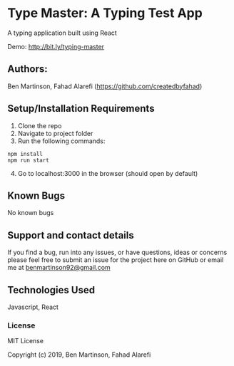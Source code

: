 # Type Master: A Typing Test App

A typing application built using React

Demo: http://bit.ly/typing-master

## Authors:

Ben Martinson, Fahad Alarefi (https://github.com/createdbyfahad)

## Setup/Installation Requirements

1.  Clone the repo
2.  Navigate to project folder
3.  Run the following commands:

```
npm install
npm run start
```

4.  Go to localhost:3000 in the browser (should open by default)

## Known Bugs

No known bugs

## Support and contact details

If you find a bug, run into any issues, or have questions, ideas or concerns please feel free to submit an issue for the project here on GitHub or email me at benmartinson92@gmail.com

## Technologies Used

Javascript, React

### License

MIT License

Copyright (c) 2019, Ben Martinson, Fahad Alarefi 

